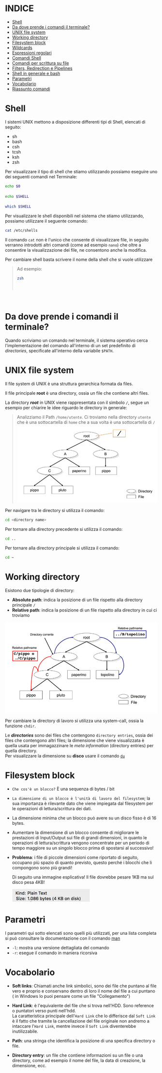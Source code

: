 # INDICE

* [Shell](#shell)
* [Da dove prende i comandi il terminale?](#da-dove-prende-i-comandi-il-terminale)
* [UNIX file system](#unix-file-system)
* [Working directory](#working-directory)
* [Filesystem block](#filesystem-block)
* [Wildcards](/Wildcards.md)
* [Espressioni regolari](/Espressioni_regolari.md)
* [Comandi Shell](/comandi_shell.md)
* [Comandi per scrittura su file](/Comandi_files.md)
* [Filters, Redirection e Pipelines](/Filters_Redirections_Pipelines.md)
* [Shell in generale e bash](/Shell.md)
* [Parametri](#parametri)
* [Vocabolario](#vocabolario)
* [Riassunto comandi](/Comandi.md)

# Shell
I sistemi UNIX mettono a disposizione differenti tipi di Shell, elencati di seguito:
* sh
* bash
* csh
* tcsh
* ksh
* zsh

Per visualizzare il tipo di shell che stiamo utilizzando possiamo eseguire uno dei seguenti comandi nel Terminale: 

```bash
echo $0

echo $SHELL

which $SHELL
```

Per visualizzare le shell disponibili nel sistema che stiamo utilizzando, possiamo utilizzare il seguente comando: 

```bash
cat /etc/shells
```
Il comando `cat` non è l'unico che consente di visualizzare file, in seguito verranno introdotti altri comandi (come ad esempio `nano`) che oltre a consentire la visualizzazione dei file, ne consentono anche la modifica.

Per cambiare shell basta scrivere il nome della shell che si vuole utilizzare
>Ad esempio: 
>```bash
>zsh
>```
><br>

<br>

# Da dove prende i comandi il terminale?
Quando scriviamo un comando nel terminale, il sistema operativo cerca l'implementazione del comando all'interno di un set predefinito di *directories*, specificate all'interno della variabile `$PATH`.

# UNIX file system


Il file system di UNIX è una struttura gerarchica formata da files.

Il file principale **root** è una directory, ossia un file che contiene altri files. 

La directory ***root*** in UNIX viene rappresentata con il simbolo `/`, segue un esempio per chiarire le idee riguardo le directory in generale:


>Analizziamo il Path ```/home/utente```. Ci troviamo nella directory `utente` che è una sottocartella di `home` che a sua volta è una sottocartella di `/`
>![](img/fileSystem.jpg)

Per navigare tra le directory si utilizza il comando:
```bash
cd <directory name>
```
Per tornare alla directory precedente si utilizza il comando:
```bash
cd ..
```
Per tornare alla directory principale si utilizza il comando:
```bash
cd ~
```

# Working directory

Esistono due tipologie di directory:
* **Absolute path**: indica la posizione di un file rispetto alla directory principale `/`
* **Relative path**: indica la posizione di un file rispetto alla directory in cui ci troviamo

![](img/workingDirectory.png)

Per cambiare la directory di lavoro si utilizza una system-call, ossia la funzione `chdir`.

Le ***directories*** sono dei files che contengono `directory entries`, ossia dei files che contengono altri files; la dimensione che viene visualizzata è quella usata per immagazzinare le *meta information* (directory entries) per quella directory.<br>
Per visualizzare la dimensione su **disco** usare il comando [`du`](#du)

# Filesystem block
* `Che cos'è un blocco?` È una sequenza di bytes / bit

* `La dimensione di un blocco è l'unità di lavoro del filesystem`; la sua importanza è rilevante dato che viene impiegata dal filesystem per le operazioni di lettura/scrittura dei dati.

* La dimensione minima che un blocco può avere su un disco fisso è di 16 bytes. 

* Aumentare la dimensione di un blocco consente di migliorare le prestazioni di Input/Output sui file di grandi dimensioni, in quanto le operazioni di lettura/scrittura vengono concentrate per un periodo di tempo maggiore su un singolo blocco prima di spostarsi al successivo!

* **Problema**: i file di piccole dimensioni come riportato di seguito, occupano più spazio di quanto previsto, questo perché i blocchi che li compongono sono più grandi!

  Di seguito una immagine esplicativa! Il file dovrebbe pesare 1KB ma sul disco pesa 4KB!




  ![](img/block.png)


# Parametri

I parametri qui sotto elencati sono quelli più utilizzati, per una lista completa si può consultare la documentazione con il comando [man](#man)

* `-l`: mostra una versione dettagliata del comando
* `-r`: esegue il comando in maniera ricorsiva

# Vocabolario

* **Soft links**: Chiamati anche link simbolici, sono dei file che puntano al file vero e proprio e conservano dentro di loro il nome del file a cui puntano ( in Windows lo puoi pensare come un file "Collegamento")


* **Hard Link**: è l'equivalente del file che si trova nell'HDD. Sono reference o puntatori verso punti nell'hdd. <br> La caratteristica principale dell'`Hard Link` che lo differisce dal `Soft Link` è il fatto che tramite la cancellazione del file originale non andremo a intaccare l'`Hard Link`, mentre invece il `Soft Link` diventerebbe inutilizzabile.





* **Path**: una stringa che identifica la posizione di una specifica directory o file.

* **Directory entry**: un file che contiene informazioni su un file o una directory, come ad esempio il nome del file, la data di creazione, la dimensione, ecc.

[def]: img/ls-s.png
[def2]: £
